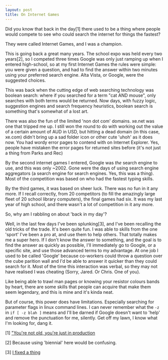 ```yaml
---
layout: post
title: On Internet Games
---
```


Did you know that back in the day[1] there used to be a thing where people would compete to see who could search the internet for things the fastest?

They were called Internet Games, and I was a champion. 

This is going back a great many years. The school expo was held every two years[2], so I competed three times Google was only just ramping up when I entered high-school, so at my first Internet Games the rules were simple: you were given a question, and had to find the answer within two minutes using your preferred search engine. Alta Vista, or Google, were the suggested choices. 

This was back when the cutting edge of web searching technology was boolean search: where if you searched for a term "cat AND mouse", only searches with both terms would be returned. Now days, with fuzzy logic, suggestion engines and search frequency heuristics, boolean search is something that's somewhat of a lost art. 

There was also the fun of the limited 'non dot com' domains. xe.net was one that tripped me up. I still won the round to do with working out the value of a certain amount of AUD in USD, but hitting a dead domain (in this case, xe.com) didn't bring up a sad folder icon or other cute 'uhoh' as it does now. You had wordy error pages to contend with on Internet Explorer. Yes, people have mistaken the error pages for returned sites before (it's not just a thing from Parks and Rec)

By the second internet games I entered, Google was *the* search engine to use, and this was only ~2002. Gone were the days of using search engine aggregators (a search engine for search engines. Yes, this was a thing). Most of the competition was based on who had the fastest typing skills. 

By the third games, it was based on sheer luck. There was no fun in it any more. If I recall correctly, from 20 competitors (to fill the amazingly large fleet of 20 school library computers), the final games had six. It was my last year of high school, and there wasn't a lot of competition in it any more. 

So, why am I rabbling on about 'back in my day'?

Well, in the last few days I've been splunking[3], and I've been recalling the old tricks of the trade. It's been quite fun. I was able to skills from the one 'sport' I've been a pro at, and use them to help others. That totally makes me a super hero. If I don't know the answer to something, and the goal is to find the answer as quickly as possible, I'll immediately go to Google, or a specific site, and use those advanced terms to my advantage. At one job I used to be called 'Google' because co-workers could throw a question over the cube parition wall and I'd be able to answer it quicker than they could search for it. Most of the time this interaction was verbal, so they may not have realised I was cheating (Sorry, Jared. Or Chris. One of you). 

Like being able to trawl man pages or knowing your resistor colours bands by heart, there are some skills that people can acquire that make them seem legendary, and this is mine and it's kinda neat. 

But of course, this power does have limitations. Especially searching for parameter flags in linux command lines. I can never remember what the `-z` in `if [ -z blah ]` means and I'll be darned if Google doesn't want to 'help' and remove the punctuation for me, silently. Get off my lawn, I know what I'm looking for, dang it.



[1] ["You're not old, you're just in production](https://twitter.com/freakboy3742/status/715918646674067456)

[2] Because using 'biennial' here would be confusing.

[3] [I fixed a thing](https://twitter.com/pjf/status/725609532991238144)
